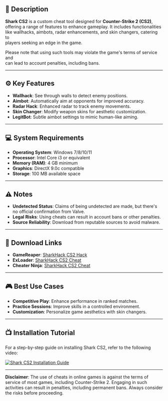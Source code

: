 ## 📖 Description
**Shark CS2** is a custom cheat tool designed for **Counter-Strike 2 (CS2)**,  
offering a range of features to enhance gameplay. It includes functionalities  
like wallhacks, aimbots, radar enhancements, and skin changers, catering to  
players seeking an edge in the game.  

Please note that using such tools may violate the game's terms of service and  
can lead to account penalties, including bans.

---

## ⚙️ Key Features
- **Wallhack**: See through walls to detect enemy positions.
- **Aimbot**: Automatically aim at opponents for improved accuracy.
- **Radar Hack**: Enhanced radar to track enemy movements.
- **Skin Changer**: Modify weapon skins for aesthetic customization.
- **LegitBot**: Subtle aimbot settings to mimic human-like aiming.

---

## 💻 System Requirements
- **Operating System**: Windows 7/8/10/11
- **Processor**: Intel Core i3 or equivalent
- **Memory (RAM)**: 4 GB minimum
- **Graphics**: DirectX 9.0c compatible
- **Storage**: 100 MB available space

---

## ⚠️ Notes
- **Undetected Status**: Claims of being undetected are made, but there's  
  no official confirmation from Valve.
- **Legal Risks**: Using cheats can result in account bans or other penalties.
- **Source Reliability**: Download from reputable sources to avoid malware.

---

## 📂 Download Links
- **GameReaper**: [SharkHack CS2 Hack](https://gamereaper.net/sharkhack-cs2-hack/)
- **ExLoader**: [SharkHack CS2 Cheat](https://en.exloader.net/tree/modifications/sharkhack/)
- **Cheater Ninja**: [SharkHack CS2 Cheat](https://cheater.ninja/sharkhack-cs-2-cheat-21949)

---

## 🎮 Best Use Cases
- **Competitive Play**: Enhance performance in ranked matches.
- **Practice Sessions**: Improve skills in a controlled environment.
- **Customization**: Personalize game aesthetics with skin changers.

---

## 📺 Installation Tutorial
For a step-by-step guide on installing Shark CS2, refer to the following video:

[![Shark CS2 Installation Guide](https://img.youtube.com/vi/Z5QY6AxtBcA/0.jpg)](https://www.youtube.com/watch?v=Z5QY6AxtBcA)

---

**Disclaimer**: The use of cheats in online games is against the terms of service of most games, including Counter-Strike 2. Engaging in such activities can result in penalties, including permanent bans. Always consider the risks before proceeding.

